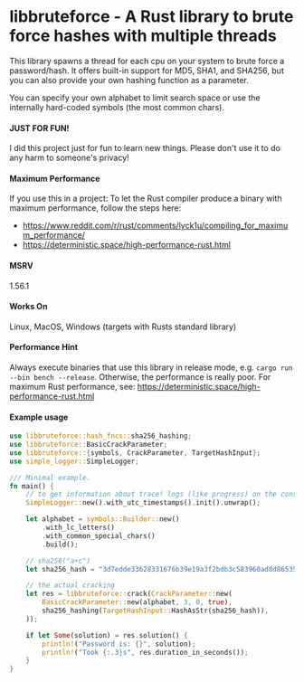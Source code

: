 # libbruteforce - A Rust library to brute force hashes with multiple threads

This library spawns a thread for each cpu on your system to
brute force a password/hash. It offers built-in support for MD5, SHA1,
and SHA256, but you can also provide your own hashing function as a
parameter.

You can specify your own alphabet to limit search space or use the
internally hard-coded symbols (the most common chars).

#### JUST FOR FUN!
I did this project just for fun to learn new things. Please don't
use it to do any harm to someone's privacy!

#### Maximum Performance
If you use this in a project: To let the Rust compiler produce a binary with maximum performance,
follow the steps here:
- <https://www.reddit.com/r/rust/comments/lyck1u/compiling_for_maximum_performance/>
- <https://deterministic.space/high-performance-rust.html>

#### MSRV
1.56.1

#### Works On
Linux, MacOS, Windows (targets with Rusts standard library)

#### Performance Hint
Always execute binaries that use this library in release mode, e.g. `cargo run --bin bench --release`.
Otherwise, the performance is really poor. For maximum Rust performance, see:
<https://deterministic.space/high-performance-rust.html>

#### Example usage
```rust
use libbruteforce::hash_fncs::sha256_hashing;
use libbruteforce::BasicCrackParameter;
use libbruteforce::{symbols, CrackParameter, TargetHashInput};
use simple_logger::SimpleLogger;

/// Minimal example.
fn main() {
    // to get information about trace! logs (like progress) on the console
    SimpleLogger::new().with_utc_timestamps().init().unwrap();

    let alphabet = symbols::Builder::new()
        .with_lc_letters()
        .with_common_special_chars()
        .build();

    // sha256("a+c")
    let sha256_hash = "3d7edde33628331676b39e19a3f2bdb3c583960ad8d865351a32e2ace7d8e02d";

    // the actual cracking
    let res = libbruteforce::crack(CrackParameter::new(
        BasicCrackParameter::new(alphabet, 3, 0, true),
        sha256_hashing(TargetHashInput::HashAsStr(sha256_hash)),
    ));

    if let Some(solution) = res.solution() {
        println!("Password is: {}", solution);
        println!("Took {:.3}s", res.duration_in_seconds());
    }
}
```

